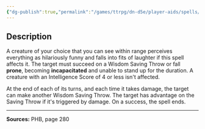 ```yaml
---
{"dg-publish":true,"permalink":"/games/ttrpg/dn-d5e/player-aids/spells/level-1/tashas-hideous-laughter/","tags":["ttrpg/dnd/5e","verbal","somatic","material","concentration","spell"],"noteIcon":""}
---
```



## Description
A creature of your choice that you can see within range perceives everything as hilariously funny and falls into fits of laughter if this spell affects it.
The target must succeed on a Wisdom Saving Throw or fall **prone**, becoming **incapacitated** and unable to stand up for the duration.
A creature with an Intelligence Score of 4 or less isn't affected.

At the end of each of its turns, and each time it takes damage, the target can make another Wisdom Saving Throw.
The target has advantage on the Saving Throw if it's triggered by damage.
On a success, the spell ends.

---

**Sources:** PHB, page 280
